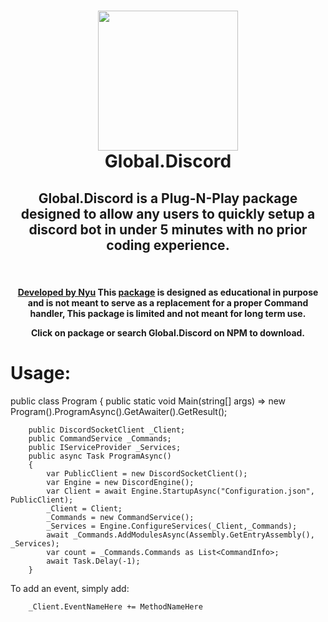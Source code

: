 <h1 align="center">
  <img src="https://media.discordapp.net/attachments/713367706736525332/867802837182054410/unknown.png" width="224px"/><br/>
  Global.Discord
</h1>


<div align="center">
<h2> Global.Discord is a Plug-N-Play package designed to allow any users to quickly setup a discord bot in under 5 minutes with no prior coding experience.</h2>
&nbsp;  
&nbsp;
&nbsp;
<h4>
  <a href="https://github.com/michaelukz">Developed by Nyu</a> This <a href="https://www.nuget.org/packages/Global.Discord">package</a> is designed as educational in purpose and is not meant to serve as a replacement for a proper Command handler, This package is limited and not meant for long term use.
	
Click on package or search Global.Discord on NPM to download.
  </h4>
</div>
<div></div>
<div></div>
<div></div>
<div></div>
<div class ="Usage">
<h1>Usage:</h1>
public class Program
    {
        public static void Main(string[] args)
            => new Program().ProgramAsync().GetAwaiter().GetResult();

        public DiscordSocketClient _Client;
        public CommandService _Commands;
        public IServiceProvider _Services;
        public async Task ProgramAsync()
        {
            var PublicClient = new DiscordSocketClient();
            var Engine = new DiscordEngine();
            var Client = await Engine.StartupAsync("Configuration.json", PublicClient);
            _Client = Client;
            _Commands = new CommandService();
            _Services = Engine.ConfigureServices(_Client,_Commands);
            await _Commands.AddModulesAsync(Assembly.GetEntryAssembly(), _Services);
            var count = _Commands.Commands as List<CommandInfo>;
            await Task.Delay(-1);
        }
</div>
	<div class="Usage-Adding-an-Event">
	To add an event, simply add:
		
		_Client.EventNameHere += MethodNameHere
</div>
